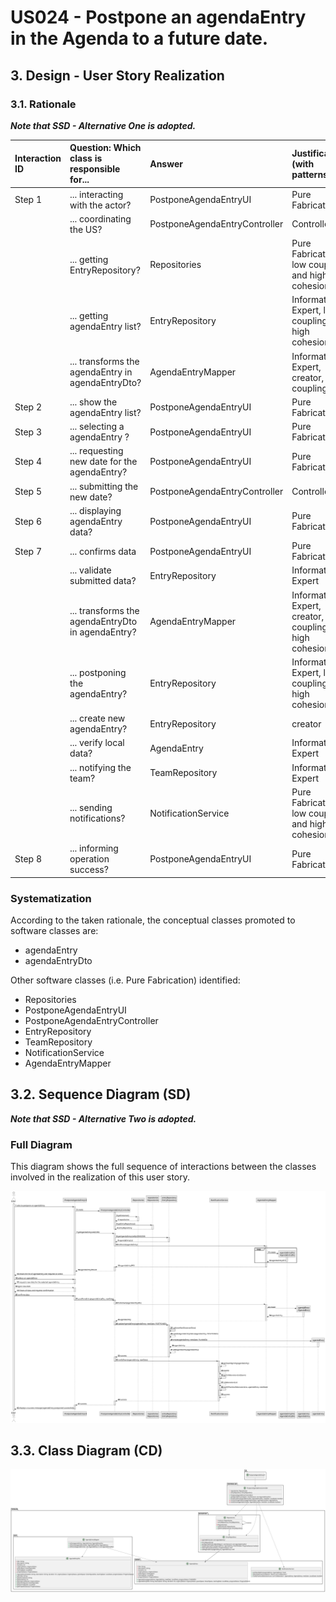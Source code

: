 # US024 - Postpone an agendaEntry in the Agenda to a future date.

## 3. Design - User Story Realization 

### 3.1. Rationale

_**Note that SSD - Alternative One is adopted.**_


| Interaction ID | Question: Which class is responsible for...       | Answer                        | Justification (with patterns)                               |
|:---------------|:--------------------------------------------------|:------------------------------|:------------------------------------------------------------|
| Step 1         | ... interacting with the actor?                   | PostponeAgendaEntryUI         | Pure Fabrication                                            |
|                | ... coordinating the US?                          | PostponeAgendaEntryController | Controller                                                  |
|                | ... getting EntryRepository?                      | Repositories                  | Pure Fabrication, low coupling and high cohesion            |
|                | ... getting agendaEntry list?                     | EntryRepository               | Information Expert, low coupling and high cohesion          |
|                | ... transforms the agendaEntry in agendaEntryDto? | AgendaEntryMapper             | Information Expert, creator, low coupling                   |
| Step 2         | ... show the agendaEntry list?                    | PostponeAgendaEntryUI         | Pure Fabrication                                            |
| Step 3         | ... selecting a agendaEntry ?                     | PostponeAgendaEntryUI         | Pure Fabrication                                            |
| Step 4         | ... requesting new date for the agendaEntry?      | PostponeAgendaEntryUI         | Pure Fabrication                                            |
| Step 5         | ... submitting the new date?                      | PostponeAgendaEntryController | Controller                                                  |
| Step 6         | ... displaying agendaEntry  data?                 | PostponeAgendaEntryUI         | Pure Fabrication                                            |
| Step 7         | ... confirms data                                 | PostponeAgendaEntryUI         | Pure Fabrication                                            |
|                | ... validate submitted data?                      | EntryRepository               | Information Expert                                          |
|                | ... transforms the agendaEntryDto in agendaEntry? | AgendaEntryMapper             | Information Expert, creator, low coupling and high cohesion |
|                | ... postponing the agendaEntry?                   | EntryRepository               | Information Expert, low coupling and high cohesion          | 
|                | ... create new agendaEntry?                       | EntryRepository               | creator                                                     |
|                | ... verify local data?                            | AgendaEntry                   | Information Expert                                          |
|                | ... notifying the team?                           | TeamRepository                | Information Expert                                          | 
|                | ... sending notifications?                        | NotificationService           | Pure Fabrication, low coupling and high cohesion            |
| Step 8         | ... informing operation success?                  | PostponeAgendaEntryUI         | Pure Fabrication                                            | 


### Systematization ##

According to the taken rationale, the conceptual classes promoted to software classes are: 

* agendaEntry
* agendaEntryDto


Other software classes (i.e. Pure Fabrication) identified: 

* Repositories
* PostponeAgendaEntryUI
* PostponeAgendaEntryController
* EntryRepository
* TeamRepository
* NotificationService
* AgendaEntryMapper



## 3.2. Sequence Diagram (SD)

_**Note that SSD - Alternative Two is adopted.**_

### Full Diagram

This diagram shows the full sequence of interactions between the classes involved in the realization of this user story.

![Sequence Diagram - Full](svg/us024-sequence-diagram-full.svg)

## 3.3. Class Diagram (CD)

![Class Diagram](svg/us024-class-diagram.svg)
